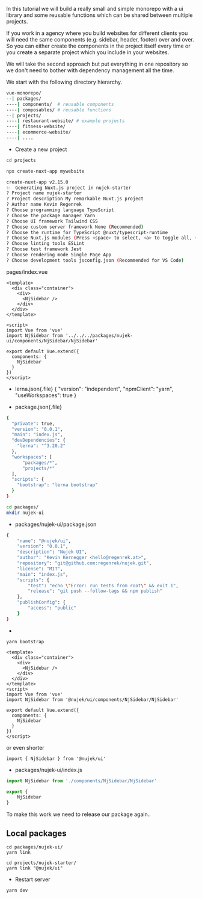 


In this tutorial we will build a really small and simple monorepo with a ui library and some reusable functions which can be shared between multiple projects. 

If you work in a agency where you build websites for different clients you will need the same components (e.g. sidebar, header, footer) over and over. So you can either create the components in the project itself every time or you create a separate project which you include in your websites. 

We will take the second approach but put everything in one repository so we don't need to bother with dependency management all the time.


We start with the following directory hierarchy.

```bash
vue-monorepo/
--| packages/ 
----| components/  # reusable components
----| composables/ # reusable functions 
--| projects/
----| restaurant-website/ # example projects
----| fitness-website/
----| ecommerce-website/
----| ....
```


* Create a new project
```bash
cd projects

npx create-nuxt-app mywebsite

create-nuxt-app v2.15.0
✨  Generating Nuxt.js project in nujek-starter
? Project name nujek-starter
? Project description My remarkable Nuxt.js project
? Author name Kevin Regenrek
? Choose programming language TypeScript
? Choose the package manager Yarn
? Choose UI framework Tailwind CSS
? Choose custom server framework None (Recommended)
? Choose the runtime for TypeScript @nuxt/typescript-runtime
? Choose Nuxt.js modules (Press <space> to select, <a> to toggle all, <i> to invert selection)
? Choose linting tools ESLint
? Choose test framework Jest
? Choose rendering mode Single Page App
? Choose development tools jsconfig.json (Recommended for VS Code)
```



pages/index.vue
```
<template>
  <div class="container">
    <div>
      <NjSidebar />
    </div>
  </div>
</template>

<script>
import Vue from 'vue'
import NjSidebar from '../../../packages/nujek-ui/components/NjSidebar/NjSidebar'

export default Vue.extend({
  components: {
    NjSidebar
  }
})
</script>
```


* lerna.json{.file}
{
  "version": "independent",
  "npmClient": "yarn",
  "useWorkspaces": true
}

* package.json{.file}
```bash
{
  "private": true,
  "version": "0.0.1",
  "main": "index.js",
  "devDependencies": {
    "lerna": "^3.20.2"
  },
  "workspaces": [
      "packages/*",
      "projects/*" 
  ],
  "scripts": {
    "bootstrap": "lerna bootstrap"
  }
}
```

```bash
cd packages/
mkdir nujek-ui
````

* packages/nujek-ui/package.json
```bash
{
    "name": "@nujek/ui",
    "version": "0.0.1",
    "description": "Nujek UI",
    "author": "Kevin Kernegger <hello@regenrek.at>",
    "repository": "git@github.com:regenrek/nujek.git",
    "license": "MIT",
    "main": "index.js",
    "scripts": {
        "test": "echo \"Error: run tests from root\" && exit 1",
        "release": "git push --follow-tags && npm publish"
    },
    "publishConfig": {
        "access": "public"
    }
}
``` 

*
```
yarn bootstrap
```


```
<template>
  <div class="container">
    <div>
      <NjSidebar />
    </div>
  </div>
</template>
<script>
import Vue from 'vue'
import NjSidebar from '@nujek/ui/components/NjSidebar/NjSidebar'

export default Vue.extend({
  components: {
    NjSidebar
  }
})
</script>
```


or even shorter

```
import { NjSidebar } from '@nujek/ui'
```


* packages/nujek-ui/index.js
```js
import NjSidebar from './components/NjSidebar/NjSidebar'

export {
    NjSidebar
}
```

To make this work we need to release our package again..

## Local packages

```
cd packages/nujek-ui/
yarn link

cd projects/nujek-starter/
yarn link "@nujek/ui"
````

* Restart server

```bash
yarn dev
```



